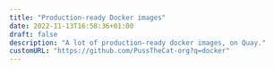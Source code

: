 ```yaml
---
title: "Production-ready Docker images"
date: 2022-11-13T16:58:36+01:00
draft: false
description: "A lot of production-ready docker images, on Quay."
customURL: "https://github.com/PussTheCat-org?q=docker"
---
```

